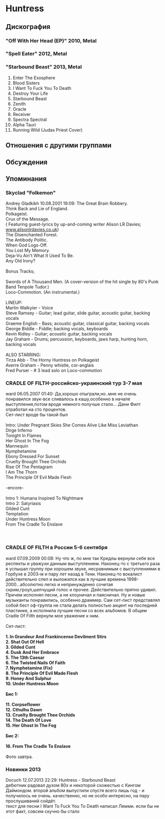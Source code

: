 # Huntress



## Дискография

### "Off With Her Head (EP)" 2010, Metal



### "Spell Eater" 2012, Metal



### "Starbound Beast" 2013, Metal

01. Enter The Exosphere
02. Blood Sisters
03. I Want To Fuck You To Death
04. Destroy Your Life
05. Starbound Beast
06. Zenith
07. Oracle
08. Receiver
09. Spectra Spectral
10. Alpha Tauri
11. Running Wild (Judas Priest Cover)


## Отношения с другими группами


## Обсуждения


## Упоминания

### Skyclad "Folkemon"

Andrey Gladkikh 10.08.2001 19:09:
The Great Brain Robbery.<BR>Think Back and Lie of England.<BR>Polkageist.<BR>Crux of the Message. <BR>( Featuring guest-lyrics by up-and-coming writer Alison LR Davies; www.alisonlrdavies.co.uk)<BR>The Disenchanted Forest.<BR>The Antibody Politic.<BR>When God Logs-Off.<BR>You Lost My Memory.<BR>Deja-Vu Ain't What It Used To Be.<BR>Any Old Irony?<BR><BR>Bonus Tracks;<BR><BR>Swords of A Thousand Men. (A cover-version of the hit single by 80's Punk Band Tenpole Tudor.)<BR>Loco-Commotion. (An instrumental.) <BR><BR>LINEUP:<BR>Martin Walkyier - Voice<BR>Steve Ramsey - Guitar; lead guitar, slide guitar, acoustic guitar, backing vocals<BR>Graeme English - Bass; acoustic guitar, classical guitar, backing vocals<BR>George Biddle - Fiddle; backing vocals, keyboards<BR>Kevin Ridley - Guitar; acoustic guitar, backing vocals<BR>Jay Graham - Drums; percussion, keyboards, jaws harp, hunting horn, backing vocals<BR><BR>ALSO STARRING:<BR>Tirza Abb - The Horny Huntress on Polkageist<BR>Averre Graham - Penny whistle, cor-anglais<BR>Fred Purser - # 3 lead solo on Loco-commotion

### CRADLE OF FILTH-российско-украинский тур 3-7 мая

ward 06.05.2007 01:40:
Да,хорошо отыграли,но..мне не очень понравился звук-все сливалось в кашу,особенно в начале выступления,потом вроде немного получше стало... Дани Филт отработал на сто процентов. <BR>Сет-лист вроде бы такой был <BR><BR>Intro: Under Pregnant Skies She Comes Alive Like Miss Leviathan <BR>Dirge Inferno <BR>Tonight In Flames <BR>Her Ghost In The Fog <BR>Mannequin <BR>Nymphetamine <BR>Ebony Dressed For Sunset <BR>Cruelty Brought Thee Orchids <BR>Rise Of The Pentagram <BR>I Am The Thorn <BR>The Principle Of Evil Made Flesh <BR><BR>-encore- <BR><BR>Intro 1: Humana Inspired To Nightmare <BR>Intro 2: Satyriasis <BR>Gilded Cunt <BR>Temptation <BR>Under Huntress Moon <BR>From The Cradle To Enslave <BR><BR><BR>

### CRADLE OF FILTH в России 5-6 сентября

ward 07.09.2009 00:08:
Ну что ж, по мне так Кредлы вернули себе все респекты и уважухи данным выступлением. Наконец-то с третьего раза я услышал группу при хорошем звуке, несравнимым с выступлениями в Горбухе в 2003-м и пару лет назад в Тени. Наконец-то вокалист действительно спел и выложился как в лучшие времена 1998-2000...абсолютно легко и непринужденно сочетая скрим,гроул,шепчущий голос и прочее. Действительно прятно удивил. Причем исполнял песни, а не клоуничал и паясничал. Ну и новые музыканты понравились, особенно драммер. Сам сет-лист представлял собой бест оф-группа не стала делать полностью акцент на последней пластинке, а исполнила лучшие песни со всех альбомов. В общем Cradle Of Filth вернули мое уважение к ним.<BR><BR>Сет-лист:<BR><BR><B>1. In Grandeur And Frankincense Devilment Stirs<BR>2. Shat Out Of Hell<BR>3. Gilded Cunt<BR>4. Dusk And Her Embrace<BR>5. The 13th Caesar<BR>6. The Twisted Nails Of Faith<BR>7. Nymphetamine (Fix)<BR>8. The Principle Of Evil Made Flesh <BR>9. Honey And Sulphur<BR>10. Under Huntress Moon<BR><BR>Бис 1:<BR> <BR>11. Corpseflower<BR>12. Cthulhu Dawn<BR>13. Cruelty Brought Thee Orchids<BR>14. The Death Of Love<BR>15. Her Ghost In The Fog<BR><BR>Бис 2:<BR><BR>16. From The Cradle To Enslave</B><BR><BR>Фото завтра.

### Новинки 2013

Docuch 12.07.2013 22:29:
Huntress - Starbound Beast<BR>дебютник радовал духом 80х и некоторой схожестью с Кингом Даймондом. второй альбом выпустили спустя всего лишь год - и получилось не очень. качественно, но не особо интересно, на пару прослушиваний сойдёт.<BR>текст для песни I Want To Fuck You To Death написал Лемми. если бы не этот факт, совсем скучно бы стало

